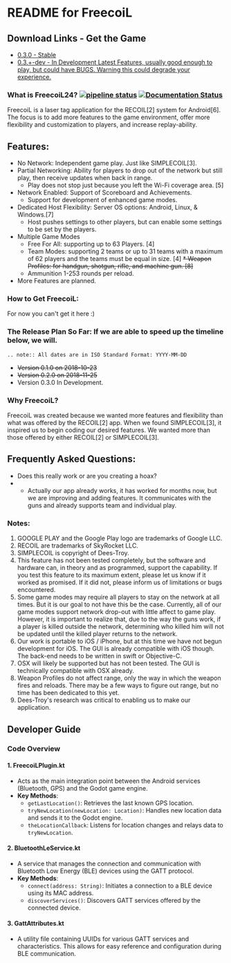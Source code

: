 # README for FreecoiL

## Download Links - Get the Game

* [0.3.0 - Stable](https://drive.google.com/file/d/1qIWfmgSsaWbF8WLBRPBkmSJb11C4e1Jw/view?usp=sharing)
* [0.3.+-dev - In Development Latest Features, usually good enough to play, but could have BUGS. Warning this could degrade your experience.](https://drive.google.com/file/d/1THbg9BwNtv8ctvvBAkzK-RuvVdSRedUj/view?usp=sharing)

### What is FreecoiL24?   [![pipeline status](https://gitlab.com/FeralBytes/FreecoiL/badges/master/pipeline.svg)](https://gitlab.com/FeralBytes/FreecoiL/-/commits/master) [![Documentation Status](https://readthedocs.org/projects/freecoil/badge/?version=latest)](https://freecoil.readthedocs.io/en/latest/)
FreecoiL is a laser tag application for the RECOIL[2] system for Android[6]. The focus is to add more features to the game environment, offer more flexibility and customization to players, and increase replay-ability. 

## Features:

* No Network: Independent game play. Just like SIMPLECOIL[3].
* Partial Networking: Ability for players to drop out of the network but still play, then receive updates when back in range. 
  * Play does not stop just because you left the Wi-Fi coverage area. [5]
* Network Enabled: Support of Scoreboard and Achievements.
  * Support for development of enhanced game modes.
* Dedicated Host Flexibility: Server OS options: Android, Linux, & Windows.[7]
  * Host pushes settings to other players, but can enable some settings to be set by the players.
* Multiple Game Modes
  * Free For All: supporting up to 63 Players. [4]
  * Team Modes: supporting 2 teams or up to 31 teams with a maximum of 62 players and the teams must be equal in size. [4]
  <del>* Weapon Profiles: for handgun, shotgun, rifle, and machine gun. [8]</del>
  * Ammunition 1-253 rounds per reload.   
* More Features are planned.

### How to Get FreecoiL:

For now you can't get it here :)

### The Release Plan So Far: If we are able to speed up the timeline below, we will.

```eval_rst
.. note:: All dates are in ISO Standard Format: YYYY-MM-DD
```
* <del>Version 0.1.0 on 2018-10-23</del>
* <del>Version 0.2.0 on 2018-11-25</del>
* Version 0.3.0 In Development.

### Why FreecoiL?

FreecoiL was created because we wanted more features and flexibility than what was offered by the RECOIL[2] app. When we found SIMPLECOIL[3], it inspired us to begin coding our desired features. We wanted more than those offered by either RECOIL[2] or SIMPLECOIL[3].

## Frequently Asked Questions:

* Does this really work or are you creating a hoax? 
* * Actually our app already works, it has worked for months now, but we are improving and adding features. It communicates with the guns and already supports team and individual play.

### Notes:

1. GOOGLE PLAY and the Google Play logo are trademarks of Google LLC.
2. RECOIL are trademarks of SkyRocket LLC.
3. SIMPLECOIL is copyright of Dees-Troy.
4. This feature has not been tested completely, but the software and hardware can, in theory and as programmed, support the capability. If you test this feature to its maximum extent, please let us know if it worked as promised. If it did not, please inform us of limitations or bugs encountered.
5. Some game modes may require all players to stay on the network at all times. But it is our goal to not have this be the case. Currently, all of our game modes support network drop-out with little affect to game play. However, it is important to realize that, due to the way the guns work, if a player is killed outside the network, determining who killed him will not be updated until the killed player returns to the network.
6. Our work is portable to iOS / iPhone, but at this time we have not begun development for iOS. The GUI is already compatible with iOS though. The back-end needs to be written in swift or Objective-C.
7. OSX will likely be supported but has not been tested. The GUI is technically compatible with OSX already.
8. Weapon Profiles do not affect range, only the way in which the weapon fires and reloads. There may be a few ways to figure out range, but no time has been dedicated to this yet.
9. Dees-Troy's research was critical to enabling us to make our application. 

## Developer Guide

### Code Overview

#### 1. **FreecoiLPlugin.kt**
   - Acts as the main integration point between the Android services (Bluetooth, GPS) and the Godot game engine.
   - **Key Methods**:
     - `getLastLocation()`: Retrieves the last known GPS location.
     - `tryNewLocation(newLocation: Location)`: Handles new location data and sends it to the Godot engine.
     - `theLocationCallback`: Listens for location changes and relays data to `tryNewLocation`.

#### 2. **BluetoothLeService.kt**
   - A service that manages the connection and communication with Bluetooth Low Energy (BLE) devices using the GATT protocol.
   - **Key Methods**:
     - `connect(address: String)`: Initiates a connection to a BLE device using its MAC address.
     - `discoverServices()`: Discovers GATT services offered by the connected device.

#### 3. **GattAttributes.kt**
   - A utility file containing UUIDs for various GATT services and characteristics. This allows for easy reference and configuration during BLE communication.
